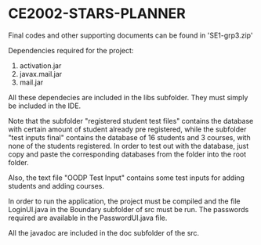 # CE2002-STARS-PLANNER

Final codes and other supporting documents can be found in 'SE1-grp3.zip'

Dependencies required for the project:

1. activation.jar
2. javax.mail.jar
3. mail.jar

All these dependecies are included in the libs subfolder. They must simply be included in the IDE. 

Note that the subfolder "registered student test files" contains the database with certain amount of student already pre registered, while the subfolder 
"test inputs final" contains the database of 16 students and 3 courses, with none of the students registered. In order to test out with the database, just 
copy and paste the corresponding databases from the folder into the root folder. 

Also, the text file "OODP Test Input" contains some test inputs for adding students and adding courses.

In order to run the application, the project must be compiled and the file LoginUI.java in the Boundary subfolder of src must be run. 
The passwords required are available in the PasswordUI.java file. 

All the javadoc are included in the doc subfolder of the src. 
